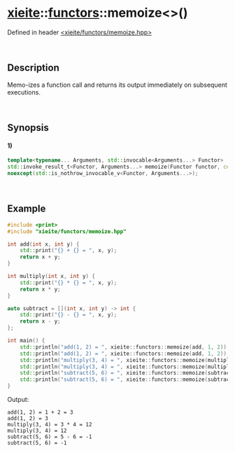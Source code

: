 # [xieite](../../xieite.md)\:\:[functors](../../functors.md)\:\:memoize\<\>\(\)
Defined in header [<xieite/functors/memoize.hpp>](../../../include/xieite/functors/memoize.hpp)

&nbsp;

## Description
Memo-izes a function call and returns its output immediately on subsequent executions.

&nbsp;

## Synopsis
#### 1)
```cpp
template<typename... Arguments, std::invocable<Arguments...> Functor>
std::invoke_result_t<Functor, Arguments...> memoize(Functor functor, const Arguments&... arguments)
noexcept(std::is_nothrow_invocable_v<Functor, Arguments...>);
```

&nbsp;

## Example
```cpp
#include <print>
#include "xieite/functors/memoize.hpp"

int add(int x, int y) {
    std::print("{} + {} = ", x, y);
    return x + y;
}

int multiply(int x, int y) {
    std::print("{} * {} = ", x, y);
    return x * y;
}

auto subtract = [](int x, int y) -> int {
    std::print("{} - {} = ", x, y);
    return x - y;
};

int main() {
    std::println("add(1, 2) = ", xieite::functors::memoize(add, 1, 2));
    std::println("add(1, 2) = ", xieite::functors::memoize(add, 1, 2));
    std::println("multiply(3, 4) = ", xieite::functors::memoize(multiply, 3, 4));
    std::println("multiply(3, 4) = ", xieite::functors::memoize(multiply, 3, 4));
    std::println("subtract(5, 6) = ", xieite::functors::memoize(subtract, 5, 6));
    std::println("subtract(5, 6) = ", xieite::functors::memoize(subtract, 5, 6));
}
```
Output:
```
add(1, 2) = 1 + 2 = 3
add(1, 2) = 3
multiply(3, 4) = 3 * 4 = 12
multiply(3, 4) = 12
subtract(5, 6) = 5 - 6 = -1
subtract(5, 6) = -1
```

